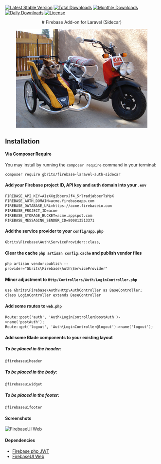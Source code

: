 [![Latest Stable Version](https://poser.pugx.org/gbrits/firebase-laravel-auth-sidecar/v/stable)](https://packagist.org/packages/gbrits/firebase-laravel-auth-sidecar)
[![Total Downloads](https://poser.pugx.org/gbrits/firebase-laravel-auth-sidecar/downloads)](https://packagist.org/packages/gbrits/firebase-laravel-auth-sidecar)
[![Monthly Downloads](https://poser.pugx.org/gbrits/firebase-laravel-auth-sidecar/d/monthly)](https://packagist.org/packages/gbrits/firebase-laravel-auth-sidecar)
[![Daily Downloads](https://poser.pugx.org/gbrits/firebase-laravel-auth-sidecar/d/daily)](https://packagist.org/packages/gbrits/firebase-laravel-auth-sidecar)
[![License](https://poser.pugx.org/gbrits/firebase-laravel-auth-sidecar/license)](https://packagist.org/packages/gbrits/firebase-laravel-auth-sidecar)

<div align="center" style="text-align: center">
# Firebase Add-on for Laravel (Sidecar)

![Google Latched onto Laravel](/screenshots/sidecar.jpg)
</div>

## Installation

#### Via Composer Require

You may install by running the `composer require` command in your terminal:
```
composer require gbrits/firebase-laravel-auth-sidecar
```

#### Add your Firebase project ID, API key and auth domain into your `.env`

```
FIREBASE_API_KEY=AIzXXgibberxJf4_5rlradjabberTsMpX
FIREBASE_AUTH_DOMAIN=acme.firebaseapp.com
FIREBASE_DATABASE_URL=https://acme.firebaseio.com
FIREBASE_PROJECT_ID=acme
FIREBASE_STORAGE_BUCKET=acme.appspot.com
FIREBASE_MESSAGING_SENDER_ID=800813513371
```

#### Add the service provider to your `config/app.php`

```
Gbrits\Firebase\Auth\ServiceProvider::class,
```

#### Clear the cache `php artisan config:cache` and publish vendor files

```
php artisan vendor:publish --provider="Gbrits\Firebase\Auth\ServiceProvider"
```

#### Minor adjustment to `Http/Controllers/Auth/LoginController.php`
```
use Gbrits\Firebase\Auth\Http\AuthController as BaseController;
class LoginController extends BaseController
```

#### Add some routes to `web.php`

```
Route::post('auth', 'Auth\LoginController@postAuth')->name('postAuth');
Route::get('logout', 'Auth\LoginController@logout')->name('logout');
```

#### Add some Blade components to your existing layout

##### To be placed in the header:
```
@firebaseuiheader
```
##### To be placed in the body:
```
@firebaseuiwidget
```
##### To be placed in the footer:
```
@firebaseuifooter
```

#### Screenshots

![FirebaseUI Web](/screenshots/sign-in-providers.png)

#### Dependencies

* [Firebase php JWT](https://github.com/firebase/php-jwt)
* [FirebaseUI Web](https://github.com/firebase/firebaseui-web)
